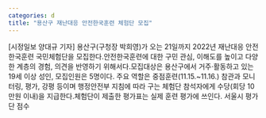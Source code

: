 ```yaml
---
categories: d
title: "용산구 재난대응 안전한국훈련 체험단 모집"
---
```

[시정일보 양대규 기자] 용산구(구청장 박희영)가 오는 21일까지 2022년 재난대응 안전한국훈련 국민체험단을 모집한다.안전한국훈련에 대한 구민 관심, 이해도를 높이고 다양한 계층의 경험, 의견을 반영하기 위해서다.모집대상은 용산구에서 거주·활동하고 있는 19세 이상 성인, 모집인원은 5명이다. 주요 역할은 중점훈련(11.15.~11.16.) 참관과 모니터링, 평가, 강평 등이며 행정안전부 지침에 따라 구는 체험단 참석자에게 수당(회당 10만원 이내)을 지급한다.체험단이 제출한 평가표는 실제 훈련 평가에 쓰인다. 서울시 평가단 점수